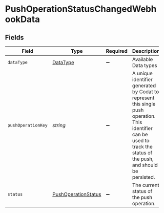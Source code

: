 # PushOperationStatusChangedWebhookData


## Fields

| Field                                                                                                                                                                 | Type                                                                                                                                                                  | Required                                                                                                                                                              | Description                                                                                                                                                           | Example                                                                                                                                                               |
| --------------------------------------------------------------------------------------------------------------------------------------------------------------------- | --------------------------------------------------------------------------------------------------------------------------------------------------------------------- | --------------------------------------------------------------------------------------------------------------------------------------------------------------------- | --------------------------------------------------------------------------------------------------------------------------------------------------------------------- | --------------------------------------------------------------------------------------------------------------------------------------------------------------------- |
| `dataType`                                                                                                                                                            | [DataType](../../models/shared/datatype.md)                                                                                                                           | :heavy_minus_sign:                                                                                                                                                    | Available Data types                                                                                                                                                  | invoices                                                                                                                                                              |
| `pushOperationKey`                                                                                                                                                    | *string*                                                                                                                                                              | :heavy_minus_sign:                                                                                                                                                    | A unique identifier generated by Codat to represent this single push operation. This identifier can be used to track the status of the push, and should be persisted. |                                                                                                                                                                       |
| `status`                                                                                                                                                              | [PushOperationStatus](../../models/shared/pushoperationstatus.md)                                                                                                     | :heavy_minus_sign:                                                                                                                                                    | The current status of the push operation.                                                                                                                             |                                                                                                                                                                       |